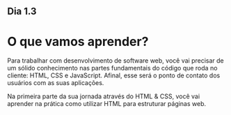 ## Dia 1.3

<h1>O que vamos aprender?</h1>
<p>Para trabalhar com desenvolvimento de software web, você vai precisar de um sólido conhecimento nas partes fundamentais do código que roda no cliente: HTML, CSS e JavaScript. Afinal, esse será o ponto de contato dos usuários com as suas aplicações.</p>
<p>Na primeira parte da sua jornada através do HTML & CSS, você vai aprender na prática como utilizar HTML para estruturar páginas web.</p>